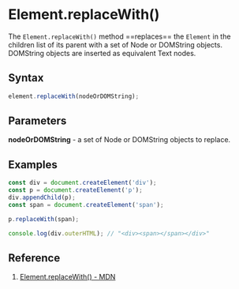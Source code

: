# Element.replaceWith()

The `Element.replaceWith()` method ==replaces== the `Element` in the children list of its parent with a set of Node or DOMString objects. DOMString objects are inserted as equivalent Text nodes.

## Syntax

```js
element.replaceWith(nodeOrDOMString);
```

## Parameters

**nodeOrDOMString** - a set of Node or DOMString objects to replace.

## Examples

```js
const div = document.createElement('div');
const p = document.createElement('p');
div.appendChild(p);
const span = document.createElement('span');

p.replaceWith(span);

console.log(div.outerHTML); // "<div><span></span></div>"
```

## Reference

1. [Element.replaceWith() - MDN](https://developer.mozilla.org/en-US/docs/web/api/element/replacewith)
